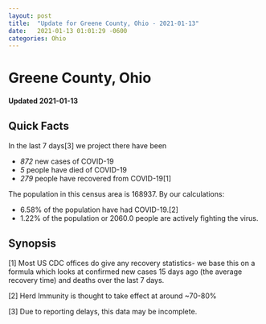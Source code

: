 ```yaml
---
layout: post
title:  "Update for Greene County, Ohio - 2021-01-13"
date:   2021-01-13 01:01:29 -0600
categories: Ohio
---
```


# Greene County, Ohio
#### Updated 2021-01-13

## Quick Facts

In the last 7 days[3] we project there have been
- *872* new cases of COVID-19
- *5* people have died of COVID-19
- *279* people have recovered from COVID-19[1]

The population in this census area is 168937. By our calculations:
- 6.58% of the population have had COVID-19.[2]
- 1.22% of the population or 2060.0 people are actively fighting the virus.

## Synopsis




[1] Most US CDC offices do give any recovery statistics- we base this on a formula which looks at confirmed new cases
15 days ago (the average recovery time) and deaths over the last 7 days.

[2] Herd Immunity is thought to take effect at around ~70-80%

[3] Due to reporting delays, this data may be incomplete.
 
    